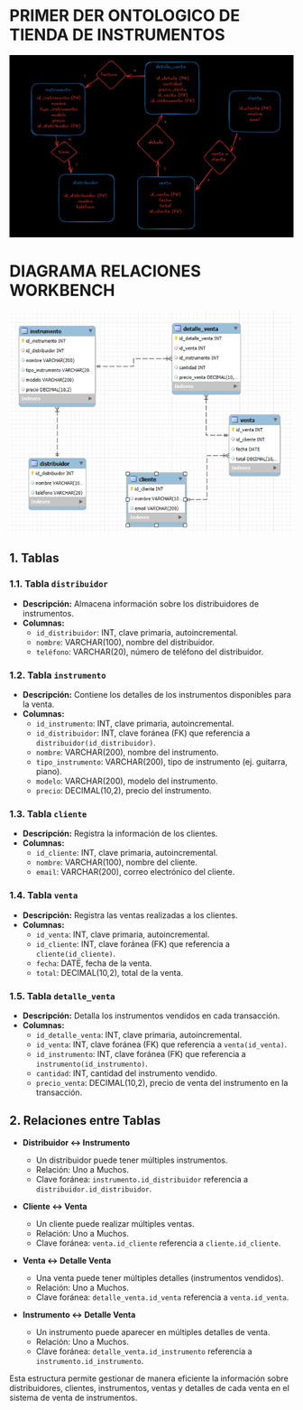# PRIMER DER ONTOLOGICO DE TIENDA DE INSTRUMENTOS
![alt text](image.png)

# DIAGRAMA RELACIONES WORKBENCH
![alt text](image-1.png)



## 1. Tablas

### 1.1. Tabla `distribuidor`
- **Descripción:** Almacena información sobre los distribuidores de instrumentos.
- **Columnas:**
  - `id_distribuidor`: INT, clave primaria, autoincremental.
  - `nombre`: VARCHAR(100), nombre del distribuidor.
  - `teléfono`: VARCHAR(20), número de teléfono del distribuidor.

### 1.2. Tabla `instrumento`
- **Descripción:** Contiene los detalles de los instrumentos disponibles para la venta.
- **Columnas:**
  - `id_instrumento`: INT, clave primaria, autoincremental.
  - `id_distribuidor`: INT, clave foránea (FK) que referencia a `distribuidor(id_distribuidor)`.
  - `nombre`: VARCHAR(200), nombre del instrumento.
  - `tipo_instrumento`: VARCHAR(200), tipo de instrumento (ej. guitarra, piano).
  - `modelo`: VARCHAR(200), modelo del instrumento.
  - `precio`: DECIMAL(10,2), precio del instrumento.

### 1.3. Tabla `cliente`
- **Descripción:** Registra la información de los clientes.
- **Columnas:**
  - `id_cliente`: INT, clave primaria, autoincremental.
  - `nombre`: VARCHAR(100), nombre del cliente.
  - `email`: VARCHAR(200), correo electrónico del cliente.

### 1.4. Tabla `venta`
- **Descripción:** Registra las ventas realizadas a los clientes.
- **Columnas:**
  - `id_venta`: INT, clave primaria, autoincremental.
  - `id_cliente`: INT, clave foránea (FK) que referencia a `cliente(id_cliente)`.
  - `fecha`: DATE, fecha de la venta.
  - `total`: DECIMAL(10,2), total de la venta.

### 1.5. Tabla `detalle_venta`
- **Descripción:** Detalla los instrumentos vendidos en cada transacción.
- **Columnas:**
  - `id_detalle_venta`: INT, clave primaria, autoincremental.
  - `id_venta`: INT, clave foránea (FK) que referencia a `venta(id_venta)`.
  - `id_instrumento`: INT, clave foránea (FK) que referencia a `instrumento(id_instrumento)`.
  - `cantidad`: INT, cantidad del instrumento vendido.
  - `precio_venta`: DECIMAL(10,2), precio de venta del instrumento en la transacción.

## 2. Relaciones entre Tablas

- **Distribuidor ↔ Instrumento**
  - Un distribuidor puede tener múltiples instrumentos.
  - Relación: Uno a Muchos.
  - Clave foránea: `instrumento.id_distribuidor` referencia a `distribuidor.id_distribuidor`.

- **Cliente ↔ Venta**
  - Un cliente puede realizar múltiples ventas.
  - Relación: Uno a Muchos.
  - Clave foránea: `venta.id_cliente` referencia a `cliente.id_cliente`.

- **Venta ↔ Detalle Venta**
  - Una venta puede tener múltiples detalles (instrumentos vendidos).
  - Relación: Uno a Muchos.
  - Clave foránea: `detalle_venta.id_venta` referencia a `venta.id_venta`.

- **Instrumento ↔ Detalle Venta**
  - Un instrumento puede aparecer en múltiples detalles de venta.
  - Relación: Uno a Muchos.
  - Clave foránea: `detalle_venta.id_instrumento` referencia a `instrumento.id_instrumento`.

Esta estructura permite gestionar de manera eficiente la información sobre distribuidores, clientes, instrumentos, ventas y detalles de cada venta en el sistema de venta de instrumentos.